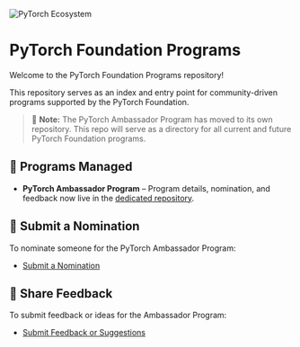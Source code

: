 ![PyTorch Ecosystem](https://raw.githubusercontent.com/pytorch/pytorch/0d4cedaa47c7ee22042eb24e87eb3cfe95502404/docs/source/_static/img/pytorch-logo-dark.svg)

# PyTorch Foundation Programs

Welcome to the PyTorch Foundation Programs repository!

This repository serves as an index and entry point for community-driven programs supported by the PyTorch Foundation. 

> 🔄 **Note:** The PyTorch Ambassador Program has moved to its own repository. This repo will serve as a directory for all current and future PyTorch Foundation programs.

## 📌 Programs Managed  
- **PyTorch Ambassador Program** – Program details, nomination, and feedback now live in the [dedicated repository](https://github.com/pytorch-fdn/ambassador-program).

## 📝 Submit a Nomination  
To nominate someone for the PyTorch Ambassador Program:  
- [Submit a Nomination](https://github.com/pytorch-fdn/ambassador-program/issues/new?template=nominate-a-pytorch-ambassador.yml)

## 💬 Share Feedback  
To submit feedback or ideas for the Ambassador Program:  
- [Submit Feedback or Suggestions](https://github.com/pytorch-fdn/ambassador-program/issues/new?template=feedback.yml&title=%5BFeedback%5D%20)
